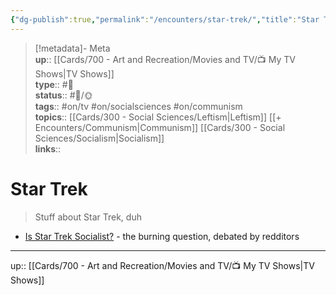 ```yaml
---
{"dg-publish":true,"permalink":"/encounters/star-trek/","title":"Star Trek","tags":["📝","📝/🌞","on/communism","on/socialsciences","on/tv"]}
---
```



> [!metadata]- Meta  
> **up**:: [[Cards/700 - Art and Recreation/Movies and TV/📺 My TV Shows\|TV Shows]]  
> **type**:: #📝  
> **status**:: #📝/🌞  
> **tags**::  #on/tv #on/socialsciences #on/communism  
> **topics**:: [[Cards/300 - Social Sciences/Leftism\|Leftism]] [[+ Encounters/Communism\|Communism]] [[Cards/300 - Social Sciences/Socialism\|Socialism]]  
> **links**::

# Star Trek

> Stuff about Star Trek, duh

- [Is Star Trek Socialist?](https://www.reddit.com/r/startrek/s/MI8iHqzIas) - the burning question, debated by redditors 

---
up:: [[Cards/700 - Art and Recreation/Movies and TV/📺 My TV Shows\|TV Shows]]

